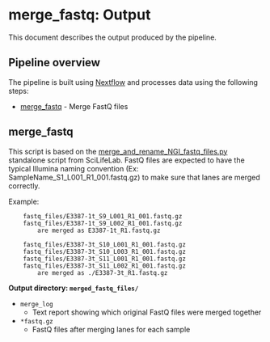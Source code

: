 # merge_fastq: Output

This document describes the output produced by the pipeline.


## Pipeline overview
The pipeline is built using [Nextflow](https://www.nextflow.io/)
and processes data using the following steps:

* [merge_fastq](#merge_fastq) - Merge FastQ files

## merge_fastq
This script is based on the [merge_and_rename_NGI_fastq_files.py](https://github.com/SciLifeLab/standalone_scripts) standalone script from SciLifeLab.
FastQ files are expected to have the typical Illumina naming convention (Ex: SampleName_S1_L001_R1_001.fastq.gz) to make sure that lanes are merged correctly.

Example: 
```
	fastq_files/E3387-1t_S9_L001_R1_001.fastq.gz
	fastq_files/E3387-1t_S9_L002_R1_001.fastq.gz
		are merged as E3387-1t_R1.fastq.gz

	fastq_files/E3387-3t_S10_L001_R1_001.fastq.gz
	fastq_files/E3387-3t_S10_L003_R1_001.fastq.gz
	fastq_files/E3387-3t_S11_L001_R1_001.fastq.gz
	fastq_files/E3387-3t_S11_L002_R1_001.fastq.gz
		are merged as ./E3387-3t_R1.fastq.gz
```

**Output directory: `merged_fastq_files/`**

* `merge_log`
  * Text report showing which original FastQ files were merged together
* `*fastq.gz`
  * FastQ files after merging lanes for each sample

